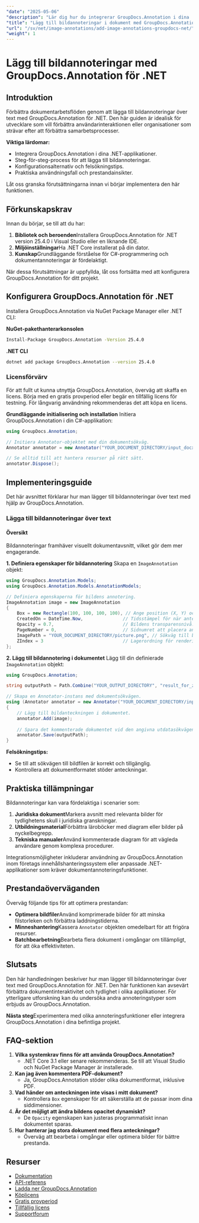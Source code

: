 ```yaml
---
"date": "2025-05-06"
"description": "Lär dig hur du integrerar GroupDocs.Annotation i dina .NET-projekt för att förbättra dokument med bildannoteringar. Förbättra användarengagemang och effektivisera samarbetet."
"title": "Lägg till bildannoteringar i dokument med GroupDocs.Annotation för .NET"
"url": "/sv/net/image-annotations/add-image-annotations-groupdocs-net/"
"weight": 1
---
```


# Lägg till bildannoteringar med GroupDocs.Annotation för .NET

## Introduktion

Förbättra dokumentarbetsflöden genom att lägga till bildannoteringar över text med GroupDocs.Annotation för .NET. Den här guiden är idealisk för utvecklare som vill förbättra användarinteraktionen eller organisationer som strävar efter att förbättra samarbetsprocesser.

**Viktiga lärdomar:**
- Integrera GroupDocs.Annotation i dina .NET-applikationer.
- Steg-för-steg-process för att lägga till bildannoteringar.
- Konfigurationsalternativ och felsökningstips.
- Praktiska användningsfall och prestandainsikter.

Låt oss granska förutsättningarna innan vi börjar implementera den här funktionen.

## Förkunskapskrav
Innan du börjar, se till att du har:

1. **Bibliotek och beroenden**Installera GroupDocs.Annotation för .NET version 25.4.0 i Visual Studio eller en liknande IDE.
2. **Miljöinställningar**Ha .NET Core installerat på din dator.
3. **Kunskap**Grundläggande förståelse för C#-programmering och dokumentannoteringar är fördelaktigt.

När dessa förutsättningar är uppfyllda, låt oss fortsätta med att konfigurera GroupDocs.Annotation för ditt projekt.

## Konfigurera GroupDocs.Annotation för .NET
Installera GroupDocs.Annotation via NuGet Package Manager eller .NET CLI:

**NuGet-pakethanterarkonsolen**
```bash
Install-Package GroupDocs.Annotation -Version 25.4.0
```

**.NET CLI**
```bash
dotnet add package GroupDocs.Annotation --version 25.4.0
```

### Licensförvärv
För att fullt ut kunna utnyttja GroupDocs.Annotation, överväg att skaffa en licens. Börja med en gratis provperiod eller begär en tillfällig licens för testning. För långvarig användning rekommenderas det att köpa en licens.

**Grundläggande initialisering och installation**
Initiera GroupDocs.Annotation i din C#-applikation:

```csharp
using GroupDocs.Annotation;

// Initiera Annotator-objektet med din dokumentsökväg.
Annotator annotator = new Annotator("YOUR_DOCUMENT_DIRECTORY/input_docx.docx");

// Se alltid till att hantera resurser på rätt sätt.
annotator.Dispose();
```

## Implementeringsguide
Det här avsnittet förklarar hur man lägger till bildannoteringar över text med hjälp av GroupDocs.Annotation.

### Lägga till bildannoteringar över text
#### Översikt
Bildannoteringar framhäver visuellt dokumentavsnitt, vilket gör dem mer engagerande.

**1. Definiera egenskaper för bildannotering**
Skapa en `ImageAnnotation` objekt:

```csharp
using GroupDocs.Annotation.Models;
using GroupDocs.Annotation.Models.AnnotationModels;

// Definiera egenskaperna för bildens annotering.
ImageAnnotation image = new ImageAnnotation
{
    Box = new Rectangle(100, 100, 100, 100), // Ange position (X, Y) och storlek (Bredd, Höjd).
    CreatedOn = DateTime.Now,               // Tidsstämpel för när anteckningen skapades.
    Opacity = 0.7,                          // Bildens transparensnivå.
    PageNumber = 0,                         // Sidnumret att placera anteckningen på.
    ImagePath = "YOUR_DOCUMENT_DIRECTORY/picture.png", // Sökväg till bildfilen som används för annotering.
    ZIndex = 3                              // Lagerordning för rendering av annoteringar.
};
```

**2. Lägg till bildannotering i dokumentet**
Lägg till din definierade `ImageAnnotation` objekt:

```csharp
using GroupDocs.Annotation;

string outputPath = Path.Combine("YOUR_OUTPUT_DIRECTORY", "result_for_zIndex.docx");

// Skapa en Annotator-instans med dokumentsökvägen.
using (Annotator annotator = new Annotator("YOUR_DOCUMENT_DIRECTORY/input_docx.docx"))
{
    // Lägg till bildanteckningen i dokumentet.
    annotator.Add(image);
    
    // Spara det kommenterade dokumentet vid den angivna utdatasökvägen.
    annotator.Save(outputPath);
}
```

**Felsökningstips:**
- Se till att sökvägen till bildfilen är korrekt och tillgänglig.
- Kontrollera att dokumentformatet stöder anteckningar.

## Praktiska tillämpningar
Bildannoteringar kan vara fördelaktiga i scenarier som:

1. **Juridiska dokument**Markera avsnitt med relevanta bilder för tydlighetens skull i juridiska granskningar.
2. **Utbildningsmaterial**Förbättra läroböcker med diagram eller bilder på nyckelbegrepp.
3. **Tekniska manualer**Använd kommenterade diagram för att vägleda användare genom komplexa procedurer.

Integrationsmöjligheter inkluderar användning av GroupDocs.Annotation inom företags innehållshanteringssystem eller anpassade .NET-applikationer som kräver dokumentannoteringsfunktioner.

## Prestandaöverväganden
Överväg följande tips för att optimera prestandan:
- **Optimera bildfiler**Använd komprimerade bilder för att minska filstorleken och förbättra laddningstiderna.
- **Minneshantering**Kassera `Annotator` objekten omedelbart för att frigöra resurser.
- **Batchbearbetning**Bearbeta flera dokument i omgångar om tillämpligt, för att öka effektiviteten.

## Slutsats
Den här handledningen beskriver hur man lägger till bildannoteringar över text med GroupDocs.Annotation för .NET. Den här funktionen kan avsevärt förbättra dokumentinteraktivitet och tydlighet i olika applikationer. För ytterligare utforskning kan du undersöka andra annoteringstyper som erbjuds av GroupDocs.Annotation.

**Nästa steg**Experimentera med olika annoteringsfunktioner eller integrera GroupDocs.Annotation i dina befintliga projekt.

## FAQ-sektion
1. **Vilka systemkrav finns för att använda GroupDocs.Annotation?**
   - .NET Core 3.1 eller senare rekommenderas. Se till att Visual Studio och NuGet Package Manager är installerade.
2. **Kan jag även kommentera PDF-dokument?**
   - Ja, GroupDocs.Annotation stöder olika dokumentformat, inklusive PDF.
3. **Vad händer om anteckningen inte visas i mitt dokument?**
   - Kontrollera `Box` egenskaper för att säkerställa att de passar inom dina siddimensioner.
4. **Är det möjligt att ändra bildens opacitet dynamiskt?**
   - De `Opacity` egenskapen kan justeras programmatiskt innan dokumentet sparas.
5. **Hur hanterar jag stora dokument med flera anteckningar?**
   - Överväg att bearbeta i omgångar eller optimera bilder för bättre prestanda.

## Resurser
- [Dokumentation](https://docs.groupdocs.com/annotation/net/)
- [API-referens](https://reference.groupdocs.com/annotation/net/)
- [Ladda ner GroupDocs.Annotation](https://releases.groupdocs.com/annotation/net/)
- [Köplicens](https://purchase.groupdocs.com/buy)
- [Gratis provperiod](https://releases.groupdocs.com/annotation/net/)
- [Tillfällig licens](https://purchase.groupdocs.com/temporary-license/)
- [Supportforum](https://forum.groupdocs.com/c/annotation/)